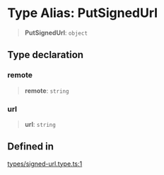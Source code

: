 # Type Alias: PutSignedUrl

> **PutSignedUrl**: `object`

## Type declaration

### remote

> **remote**: `string`

### url

> **url**: `string`

## Defined in

[types/signed-url.type.ts:1](https://github.com/LabO8/nestjs-s3/blob/49dee046307be2343007f81b5481193f2a950f4b/src/types/signed-url.type.ts#L1)
